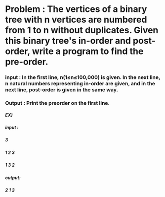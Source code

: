 # Problem : The vertices of a binary tree with n vertices are numbered from 1 to n without duplicates. Given this binary tree's in-order and post-order, write a program to find the pre-order.

### input : In the first line, n(1≤n≤100,000) is given. In the next line, n natural numbers representing in-order are given, and in the next line, post-order is given in the same way.

### Output : Print the preorder on the first line.



##### EX)
##### input :				
##### 3
##### 1 2 3
##### 1 3 2


##### output:
##### 2 1 3
